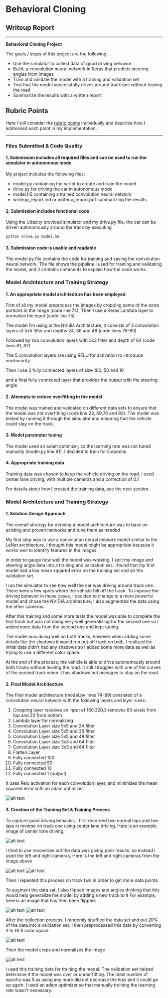 # **Behavioral Cloning**

## Writeup Report

---

**Behavioral Cloning Project**

The goals / steps of this project are the following:
* Use the simulator to collect data of good driving behavior
* Build, a convolution neural network in Keras that predicts steering angles from images
* Train and validate the model with a training and validation set
* Test that the model successfully drives around track one without leaving the road
* Summarize the results with a written report


[//]: # (Image References)
[center]: ./examples/center.jpg "Center Image"
[left]: ./examples/left.jpg "Left Image"
[right]: ./examples/right.jpg "Right Image"
[flipped]: ./examples/flipped.jpg "Center Image - Flipped"
[hls]: ./examples/hls.jpg "HLS Image"
[cropped]: ./examples/cropped.jpg "Cropped Image"
[loss]: ./examples/figure_1.png  "Loss"

## Rubric Points
Here I will consider the [rubric points](https://review.udacity.com/#!/rubrics/432/view) individually and describe how I addressed each point in my implementation.  

---
### Files Submitted & Code Quality

#### 1. Submission includes all required files and can be used to run the simulator in autonomous mode

My project includes the following files:
* model.py containing the script to create and train the model
* drive.py for driving the car in autonomous mode
* model.h5 containing a trained convolution neural network
* writeup_report.md or writeup_report.pdf summarizing the results

#### 2. Submission includes functional code
Using the Udacity provided simulator and my drive.py file, the car can be driven autonomously around the track by executing
```sh
python drive.py model.h5
```

#### 3. Submission code is usable and readable

The model.py file contains the code for training and saving the convolution neural network. The file shows the pipeline I used for training and validating the model, and it contains comments to explain how the code works.

### Model Architecture and Training Strategy

#### 1. An appropriate model architecture has been employed

First of all my model preprocess the images by cropping some of the extra portions in the image (code line 74), Then I use a Keras Lambda layer to normalize the input (code line 75)

The model I'm using is the NVidia Architecture, it consists of 3 convolution layers of 5x5 filter and depths 24, 36 and 48 (code lines 78-80)

Followed by two convolution layers with 3x3 filter and depth of 64 (code lines 81, 82)

The 5 convolution layers are using RELU for activation to introduce nonlinearity

Then I use 3 fully connected layers of size 100, 50 and 10

and a final fully connected layer that provides the output with the steering angle

#### 2. Attempts to reduce overfitting in the model

The model was trained and validated on different data sets to ensure that the model was not overfitting (code line 23, 69,70 and 92). The model was tested by running it through the simulator and ensuring that the vehicle could stay on the track.

#### 3. Model parameter tuning

The model used an adam optimizer, so the learning rate was not tuned manually (model.py line 91).
I decided to train for 5 epochs

#### 4. Appropriate training data

Training data was chosen to keep the vehicle driving on the road. I used center lane driving, with multiple cameras and a correction of 0.1

For details about how I created the training data, see the next section.

### Model Architecture and Training Strategy

#### 1. Solution Design Approach

The overall strategy for deriving a model architecture was to base on existing and proven networks and tune them as needed

My first step was to use a convolution neural network model similar to the LeNet architecture, I thought this model might be appropriate because it works well to identify features in the images

In order to gauge how well the model was working, I split my image and steering angle data into a training and validation set. I found that my first model had a low mean squared error on the training set and on the validation set.

I run the simulator to see how well the car was driving around track one. There were a few spots where the vehicle fell off the track. To improve the driving behavior in these cases, I decided to change to a more powerful model and chose the NVIDIA architecture, I also augmented the data using the other cameras.

After this training and some more tests the model was able to complete the first track but was not doing very well generalizing for the second one so I added more data from the second one and kept tuning.

The model was doing well on both tracks, however when adding some details like the shadows it would run out off track on both. I realized the initial data didn't had any shadows so I added some more data as well as trying to use a different color space.

At the end of the process, the vehicle is able to drive autonomously around both tracks without leaving the road. It still struggles with one of the curves of the second track when it has shadows but manages to stay on the road.

#### 2. Final Model Architecture

The final model architecture (model.py lines 74-89) consisted of a convolution neural network with the following layers and layer sizes:

1. Cropping layer receives an input of 160,320,3 removes 60 pixels from top and 20 from bottom
2. Lambda layer for normalizing
3. Convolution Layer size 5x5 and 24 filter
4. Convolution Layer size 5x5 and 36 filter
5. Convolution Layer size 5x5 and 48 filter
6. Convolution Layer size 3x3 and 64 filter
7. Convolution Layer size 3x3 and 64 filter
8. Flatten Layer
9. Fully connected 100
10. Fully connected 50
11. Fully connected 10
12. Fully connected 1 (output)

It uses Relu activation for each convolution layer, and minimizes the mean squared error with an adam optimizer.

![alt text][loss]


#### 3. Creation of the Training Set & Training Process

To capture good driving behavior, I first recorded two normal laps and two laps in reverse on track one using center lane driving. Here is an example image of center lane driving:

![alt text][center]

I tried to use recoveries but the data was giving poor results, so instead I used the left and right cameras, Here is the left and right cameras from the image above

![alt text][left]
![alt text][right]

Then I repeated this process on track two in order to get more data points.

To augment the data sat, I also flipped images and angles thinking that this would help generalize the model by adding a new track to it
For example, here is an image that has then been flipped:

![alt text][center]
![alt text][flipped]

After the collection process, I randomly shuffled the data set and put 20% of the data into a validation set. I then preprocessed this data by converting it to HLS color space

![alt text][hls]

Then the model crops and normalizes the image

![alt text][cropped]

I used this training data for training the model. The validation set helped determine if the model was over or under fitting. The ideal number of epochs was 5 as using any more did not decrease the loss and it could go up again. I used an adam optimizer so that manually training the learning rate wasn't necessary.
